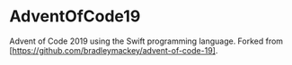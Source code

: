 # AdventOfCode19

Advent of Code 2019 using the Swift programming language.
Forked from [https://github.com/bradleymackey/advent-of-code-19].
